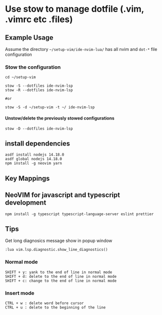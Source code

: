 # Use stow to manage dotfile (.vim, .vimrc etc .files)

## Example Usage
Assume the directory `~/setup-vim/ide-nvim-lua/` has all nvim and `dot-*` file configuration

### Stow the configuration
```
cd ~/setup-vim

stow -S --dotfiles ide-nvim-lsp
stow -R --dotfiles ide-nvim-lsp

#or

stow -S -d ~/setup-vim -t ~/ ide-nvim-lsp

```

#### Unstow/delete the previously stowed configurations
```
stow -D --dotfiles ide-nvim-lsp
```

## install dependencies
```
asdf install nodejs 14.18.0
asdf global nodejs 14.18.0
npm install -g neovim yarn
```

## Key Mappings
## NeoVIM for javascript and typescript development
```
npm install -g typescript typescript-language-server eslint prettier
```

## Tips

Get long diagnosics message show in popup window 
```
:lua vim.lsp.diagnostic.show_line_diagnostics()
```

### Normal mode
```
SHIFT + y: yank to the end of line in normal mode
SHIFT + d: delete to the end of line in normal mode
SHIFT + c: change to the end of line in normal mode
```

### Insert mode
```
CTRL + w : delete word before cursor
CTRL + u : delete to the beginning of the line
```
